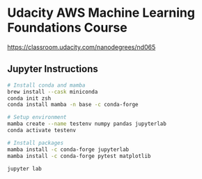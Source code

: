 # Udacity AWS Machine Learning Foundations Course

https://classroom.udacity.com/nanodegrees/nd065

## Jupyter Instructions

```sh
# Install conda and mamba
brew install --cask miniconda
conda init zsh
conda install mamba -n base -c conda-forge

# Setup environment
mamba create --name testenv numpy pandas jupyterlab
conda activate testenv

# Install packages
mamba install -c conda-forge jupyterlab
mamba install -c conda-forge pytest matplotlib

jupyter lab
```
